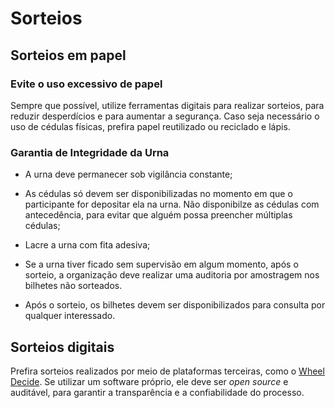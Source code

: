 # Sorteios

## Sorteios em papel

### Evite o uso excessivo de papel

Sempre que possível, utilize ferramentas digitais para realizar sorteios, para reduzir desperdícios e para aumentar a segurança. Caso seja necessário o uso de cédulas físicas, prefira papel reutilizado ou reciclado e lápis.

### Garantia de Integridade da Urna

- A urna deve permanecer sob vigilância constante;

- As cédulas só devem ser disponibilizadas no momento em que o participante for depositar ela na urna. Não disponibilze as cédulas com antecedência, para evitar que alguém possa preencher múltiplas cédulas;

- Lacre a urna com fita adesiva;

- Se a urna tiver ficado sem supervisão em algum momento, após o sorteio, a organização deve realizar uma auditoria por amostragem nos bilhetes não sorteados.

- Após o sorteio, os bilhetes devem ser disponibilizados para consulta por qualquer interessado.

## Sorteios digitais

Prefira sorteios realizados por meio de plataformas terceiras, como o [Wheel Decide](https://wheeldecide.com/). Se utilizar um software próprio, ele deve ser _open source_ e auditável, para garantir a transparência e a confiabilidade do processo.
